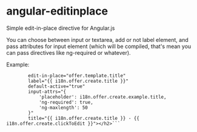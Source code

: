 angular-editinplace
===================

Simple edit-in-place directive for Angular.js

You can choose between input or textarea, add or not label element, and pass attributes for input element (which will be compiled, that's mean you can pass directives like ng-required or whatever).

Example:
```<h2 class="form__field"
        edit-in-place="offer.template.title"
        label="{{ i18n.offer.create.title }}"
        default-active="true"
        input-attrs="{
            'placeholder': i18n.offer.create.example.title,
            'ng-required': true,
            'ng-maxlength': 50
        }"
        title="{{ i18n.offer.create.title }} - {{ i18n.offer.create.clickToEdit }}"></h2>```
